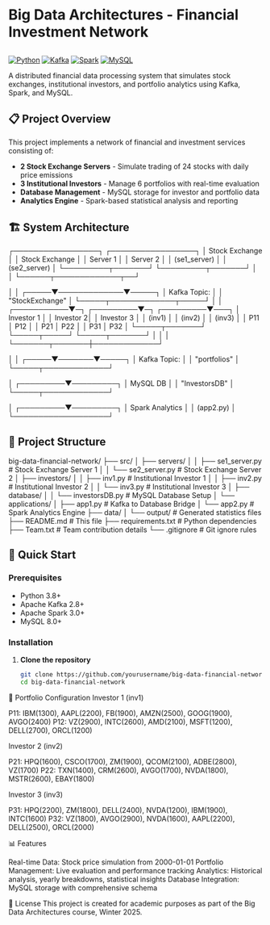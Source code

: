 # Big Data Architectures - Financial Investment Network
##

[![Python](https://img.shields.io/badge/Python-3.8+-blue.svg)](https://www.python.org)
[![Kafka](https://img.shields.io/badge/Apache%20Kafka-2.8+-orange.svg)](https://kafka.apache.org)
[![Spark](https://img.shields.io/badge/Apache%20Spark-3.0+-red.svg)](https://spark.apache.org)
[![MySQL](https://img.shields.io/badge/MySQL-8.0+-blue.svg)](https://www.mysql.com)

A distributed financial data processing system that simulates stock exchanges, institutional investors, and portfolio analytics using Kafka, Spark, and MySQL.

## 📋 Project Overview

This project implements a network of financial and investment services consisting of:
- **2 Stock Exchange Servers** - Simulate trading of 24 stocks with daily price emissions
- **3 Institutional Investors** - Manage 6 portfolios with real-time evaluation
- **Database Management** - MySQL storage for investor and portfolio data
- **Analytics Engine** - Spark-based statistical analysis and reporting

## 🏗️ System Architecture

┌─────────────────┐    ┌─────────────────┐
│  Stock Exchange │    │  Stock Exchange │
│     Server 1    │    │     Server 2    │
│   (se1_server)  │    │   (se2_server)  │
└─────────┬───────┘    └─────────┬───────┘
│                      │
└──────┬─────────────┬──┘

│             │
┌─────▼─────────────▼─────┐
│    Kafka Topic:         │
│   "StockExchange"       │
└─────┬─────────────┬─────┘
│             │
┌───────────▼─┐ ┌─────────▼─┐ ┌─────────▼───┐
│ Investor 1  │ │ Investor 2│ │ Investor 3  │
│   (inv1)    │ │   (inv2)  │ │   (inv3)    │
│ P11 │ P12   │ │ P21 │ P22 │ │ P31 │ P32   │
└─────┬───────┘ └─────┬─────┘ └─────┬───────┘
│               │             │
└───────┬───────┼─────────────┘

│       │
┌─────▼───────▼─────┐
│   Kafka Topic:    │
│   "portfolios"    │
└─────┬─────────────┘

│
┌─────────▼─────────┐
│     MySQL DB      │
│   "InvestorsDB"   │
└─────┬─────────────┘

│
┌─────────▼─────────┐
│   Spark Analytics │
│     (app2.py)     │
└───────────────────┘


## 📁 Project Structure

big-data-financial-network/
├── src/
│   ├── servers/
│   │   ├── se1_server.py          # Stock Exchange Server 1
│   │   └── se2_server.py          # Stock Exchange Server 2
│   ├── investors/
│   │   ├── inv1.py                # Institutional Investor 1
│   │   ├── inv2.py                # Institutional Investor 2
│   │   └── inv3.py                # Institutional Investor 3
│   ├── database/
│   │   └── investorsDB.py         # MySQL Database Setup
│   └── applications/
│       ├── app1.py                # Kafka to Database Bridge
│       └── app2.py                # Spark Analytics Engine
├── data/
│   └── output/                    # Generated statistics files
├── README.md                      # This file
├── requirements.txt               # Python dependencies
├── Team.txt                       # Team contribution details
└── .gitignore                     # Git ignore rules


## 🚀 Quick Start

### Prerequisites
- Python 3.8+
- Apache Kafka 2.8+
- Apache Spark 3.0+
- MySQL 8.0+

### Installation

1. **Clone the repository**
   ```bash
   git clone https://github.com/yourusername/big-data-financial-network.git
   cd big-data-financial-network

💼 Portfolio Configuration
Investor 1 (inv1)

P11: IBM(1300), AAPL(2200), FB(1900), AMZN(2500), GOOG(1900), AVGO(2400)
P12: VZ(2900), INTC(2600), AMD(2100), MSFT(1200), DELL(2700), ORCL(1200)

Investor 2 (inv2)

P21: HPQ(1600), CSCO(1700), ZM(1900), QCOM(2100), ADBE(2800), VZ(1700)
P22: TXN(1400), CRM(2600), AVGO(1700), NVDA(1800), MSTR(2600), EBAY(1800)

Investor 3 (inv3)

P31: HPQ(2200), ZM(1800), DELL(2400), NVDA(1200), IBM(1900), INTC(1600)
P32: VZ(1800), AVGO(2900), NVDA(1600), AAPL(2200), DELL(2500), ORCL(2000)

📊 Features

Real-time Data: Stock price simulation from 2000-01-01
Portfolio Management: Live evaluation and performance tracking
Analytics: Historical analysis, yearly breakdowns, statistical insights
Database Integration: MySQL storage with comprehensive schema

📄 License
This project is created for academic purposes as part of the Big Data Architectures course, Winter 2025.

